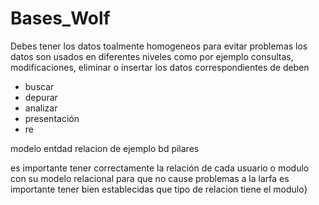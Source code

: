 # Bases_Wolf
Debes tener los datos toalmente homogeneos para evitar problemas
los datos son usados en diferentes niveles 
como por ejemplo consultas, modificaciones, eliminar o insertar los datos correspondientes
de deben 
* buscar
* depurar
* analizar
* presentación
* re

modelo entdad relacion de ejemplo
bd pilares

es importante tener correctamente la relación de cada usuario o modulo con su modelo relacional para que no cause problemas a la larfa 
es importante tener bien establecidas que tipo de relacion tiene el modulo}

